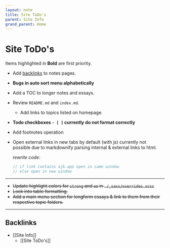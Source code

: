 ```yaml
---
layout: note
title: Site ToDo's
parent: Site Info
grand_parent: Home
---
```


# Site ToDo's

Items highlighted in **Bold** are first priority.

- Add [backlinks](https://github.com/andymatuschak/note-link-janitor) to notes pages.
- **Bugs in auto sort menu alphabetically**
- Add a TOC to longer notes and essays.
- Review `README.md` and `index.md`.
  - Add links to topics listed on homepage.
- **Todo checkboxes `- [ ]` currently do not format correctly**
- Add footnotes operation
- Open external links in new tabs by default (with js) currently not possible due to markdownify parsing internal & external links to html.

  _rewrite code:_

  ```js
  // if link contains ajb.app open in same window
  // else open in new window
  ```

---

- ~~Update highlight colors for `strong` and `em` in `./_sass/overrides.scss`~~
- ~~Look into table formatting.~~
- ~~Add a main menu section for longform essays & link to them from their respective topic folders.~~

---
## Backlinks
* [[Site Info]]
	* [[Site ToDo's]]

